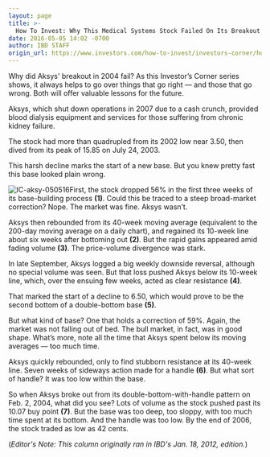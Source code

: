 ```yaml
---
layout: page
title: >-
  How To Invest: Why This Medical Systems Stock Failed On Its Breakout
date: 2016-05-05 14:02 -0700
author: IBD STAFF
origin_url: https://www.investors.com/how-to-invest/investors-corner/how-to-invest-why-this-medical-systems-stock-failed-on-its-breakout
---
```





Why did Aksys' breakout in 2004 fail? As this Investor’s Corner series shows, it always helps to go over things that go right — and those that go wrong. Both will offer valuable lessons for the future.


Aksys, which shut down operations in 2007 due to a cash crunch, provided blood dialysis equipment and services for those suffering from chronic kidney failure.


The stock had more than quadrupled from its 2002 low near 3.50, then dived from its peak of 15.85 on July 24, 2003.


This harsh decline marks the start of a new base. But you knew pretty fast this base looked plain wrong.


![IC-aksy-050516](https://www.investors.com/wp-content/uploads/2016/05/IC-aksy-050516-300x217.jpg)First, the stock dropped 56% in the first three weeks of its base-building process **(1)**. Could this be traced to a steep broad-market correction? Nope. The market was fine. Aksys wasn’t.


Aksys then rebounded from its 40-week moving average (equivalent to the 200-day moving average on a daily chart), and regained its 10-week line about six weeks after bottoming out **(2)**. But the rapid gains appeared amid fading volume **(3)**. The price-volume divergence was stark.


In late September, Aksys logged a big weekly downside reversal, although no special volume was seen. But that loss pushed Aksys below its 10-week line, which, over the ensuing few weeks, acted as clear resistance **(4)**.


That marked the start of a decline to 6.50, which would prove to be the second bottom of a double-bottom base **(5)**.


But what kind of base? One that holds a correction of 59%. Again, the market was not falling out of bed. The bull market, in fact, was in good shape. What’s more, note all the time that Aksys spent below its moving averages — too much time.


Aksys quickly rebounded, only to find stubborn resistance at its 40-week line. Seven weeks of sideways action made for a handle **(6)**. But what sort of handle? It was too low within the base.


So when Aksys broke out from its double-bottom-with-handle pattern on Feb. 2, 2004, what did you see? Lots of volume as the stock pushed past its 10.07 buy point **(7)**. But the base was too deep, too sloppy, with too much time spent at its bottom. And the handle was too low. By the end of 2006, the stock traded as low as 42 cents.


(*Editor's Note: This column originally ran in IBD's Jan. 18, 2012, edition.*)




